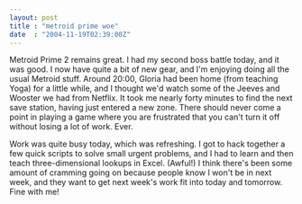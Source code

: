 ```yaml
---
layout: post
title : "metroid prime woe"
date  : "2004-11-19T02:39:00Z"
---
```

Metroid Prime 2 remains great.  I had my second boss battle today, and it was good.  I now have quite a bit of new gear, and I'm enjoying doing all the usual Metroid stuff.  Around 20:00, Gloria had been home (from teaching Yoga) for a little while, and I thought we'd watch some of the Jeeves and Wooster we had from Netflix.  It took me nearly forty minutes to find the next save station, having just entered a new zone.  There should never come a point in playing a game where you are frustrated that you can't turn it off without losing a lot of work.  Ever.

Work was quite busy today, which was refreshing.  I got to hack together a few quick scripts to solve small urgent problems, and I had to learn and then teach three-dimensional lookups in Excel.  (Awful!)  I think there's been some amount of cramming going on because people know I won't be in next week, and they want to get next week's work fit into today and tomorrow.  Fine with me!

